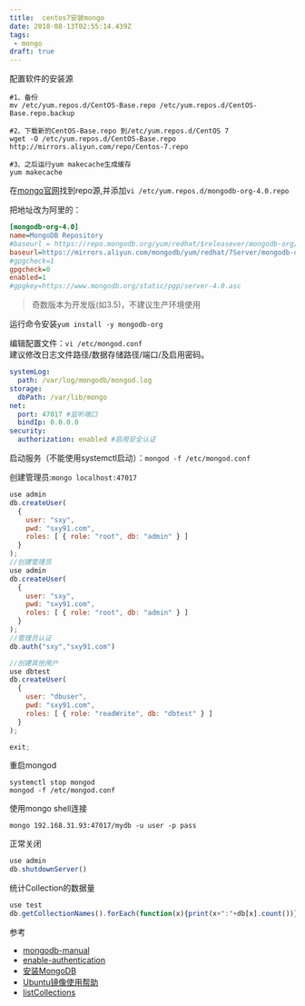 ```yaml
---
title:  centos7安装mongo
date: 2018-08-13T02:55:14.439Z
tags: 
 - mongo
draft: true
---
```


配置软件的安装源


```shell
#1、备份
mv /etc/yum.repos.d/CentOS-Base.repo /etc/yum.repos.d/CentOS-Base.repo.backup

#2、下载新的CentOS-Base.repo 到/etc/yum.repos.d/CentOS 7
wget -O /etc/yum.repos.d/CentOS-Base.repo http://mirrors.aliyun.com/repo/Centos-7.repo

#3、之后运行yum makecache生成缓存
yum makecache
```

在[mongo官网](https://docs.mongodb.com/manual/tutorial/install-mongodb-on-red-hat/)找到repo源,并添加`vi /etc/yum.repos.d/mongodb-org-4.0.repo`

把地址改为阿里的：
```ini
[mongodb-org-4.0]
name=MongoDB Repository
#baseurl = https://repo.mongodb.org/yum/redhat/$releasever/mongodb-org/4.0/x86_64/ 
baseurl=https://mirrors.aliyun.com/mongodb/yum/redhat/7Server/mongodb-org/4.0/x86_64/
#gpgcheck=1
gpgcheck=0
enabled=1
#gpgkey=https://www.mongodb.org/static/pgp/server-4.0.asc
```
> 奇数版本为开发版(如3.5)，不建议生产环境使用

运行命令安装`yum install -y mongodb-org`


编辑配置文件：`vi /etc/mongod.conf`  
建议修改日志文件路径/数据存储路径/端口/及启用密码。
```yaml
systemLog:
  path: /var/log/mongodb/mongod.log
storage:
  dbPath: /var/lib/mongo 
net:
  port: 47017 #监听端口
  bindIp: 0.0.0.0
security:
  authorization: enabled #启用安全认证
```


启动服务（不能使用systemctl启动）：`mongod -f /etc/mongod.conf`

创建管理员:`mongo localhost:47017`  
```javascript
use admin
db.createUser(
  {
    user: "sxy",
    pwd: "sxy91.com",
    roles: [ { role: "root", db: "admin" } ]
  }
);
//创建管理员
use admin
db.createUser(
  {
    user: "sxy",
    pwd: "sxy91.com",
    roles: [ { role: "root", db: "admin" } ]
  }
);
//管理员认证
db.auth("sxy","sxy91.com")

//创建其他用户
use dbtest
db.createUser(
  {
    user: "dbuser",
    pwd: "sxy91.com",
    roles: [ { role: "readWrite", db: "dbtest" } ]
  }
);

exit;
```

重启mongod
```shell
systemctl stop mongod
mongod -f /etc/mongod.conf
```

使用mongo shell连接
```shell
mongo 192.168.31.93:47017/mydb -u user -p pass
```

正常关闭
```javascript
use admin
db.shutdownServer()
```

统计Collection的数据量  
```javascript
use test
db.getCollectionNames().forEach(function(x){print(x+":"+db[x].count())})
```

参考

- [mongodb-manual](https://docs.mongodb.com/manual/tutorial/install-mongodb-on-red-hat/)
- [enable-authentication](https://docs.mongodb.com/manual/tutorial/enable-authentication/)
- [安装MongoDB](http://blog.csdn.net/liaoyundababe/article/details/71303039)
- [Ubuntu镜像使用帮助](https://mirror.tuna.tsinghua.edu.cn/help/mongodb/)
- [listCollections](https://stackoverflow.com/questions/8866041/how-to-list-all-collections-in-the-mongo-shell)